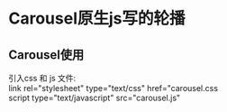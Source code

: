 # Carousel原生js写的轮播  
## Carousel使用  
引入css 和 js 文件:    
  link rel="stylesheet" type="text/css" href="carousel.css   
  script type="text/javascript" src="carousel.js"   
<pre>
    <div id="banner">
    <div id="banner_img" class="banner_img">
    <a href="###"><img \src="1.png"/></a>
    <a href="###"><img \src="2.png"/></a>
    <a href="###"><img \src="3.png"/></a>
    <a href="###"><img \src="4.png"/></a>
    </div>
    <div class="btn">
    <a href="###" class="prev"></a>
    <a href="###" class="next"></a>
    </div>
    </div>
</pre> 
